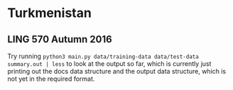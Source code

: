 # Turkmenistan
## LING 570 Autumn 2016

Try running `python3 main.py data/training-data data/test-data summary.out | less` to look at the output so far, which is currently just printing out the docs data structure and the output data structure, which is not yet in the required format.
